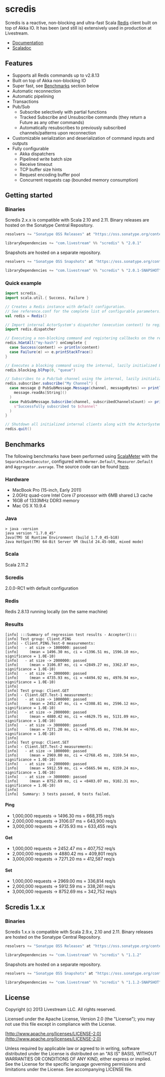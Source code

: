 # scredis

Scredis is a reactive, non-blocking and ultra-fast Scala [Redis](http://redis.io) client built on top of Akka IO. It has been (and still is) extensively used in production at Livestream.

* [Documentation](https://github.com/Livestream/scredis/wiki)
* [Scaladoc](http://livestream.github.io/scredis/api/snapshot/)

## Features
* Supports all Redis commands up to v2.8.13
* Built on top of Akka non-blocking IO
* Super fast, see [Benchmarks](#benchmarks) section below
* Automatic reconnection
* Automatic pipelining
* Transactions
* Pub/Sub
  * Subscribe selectively with partial functions
  * Tracked Subscribe and Unsubscribe commands (they return a Future as any other commands)
  * Automatically resubscribes to previously subscribed channels/patterns upon reconnection
* Customizable serialization and deserialization of command inputs and outputs
* Fully configurable
  * Akka dispatchers
  * Pipelined write batch size
  * Receive timeout
  * TCP buffer size hints
  * Request encoding buffer pool
  * Concurrent requests cap (bounded memory consumption)

## Getting started

### Binaries
Scredis 2.x.x is compatible with Scala 2.10 and 2.11. Binary releases are hosted on the Sonatype Central Repository.

```scala
resolvers += "Sonatype OSS Releases" at "https://oss.sonatype.org/content/repositories/releases/"

libraryDependencies += "com.livestream" %% "scredis" % "2.0.1"
```

Snapshots are hosted on a separate repository.

```scala
resolvers += "Sonatype OSS Snapshots" at "https://oss.sonatype.org/content/repositories/snapshots/"

libraryDependencies += "com.livestream" %% "scredis" % "2.0.1-SNAPSHOT"
```

### Quick example
```scala
import scredis._
import scala.util.{ Success, Failure }

// Creates a Redis instance with default configuration.
// See reference.conf for the complete list of configurable parameters.
val redis = Redis()

// Import internal ActorSystem's dispatcher (execution context) to register callbacks
import redis.dispatcher

// Executing a non-blocking command and registering callbacks on the returned Future
redis.hGetAll("my-hash") onComplete {
  case Success(content) => println(content)
  case Failure(e) => e.printStackTrace()
}

// Executes a blocking command using the internal, lazily initialized BlockingClient
redis.blocking.blPop(0, "queue")

// Subscribes to a Pub/Sub channel using the internal, lazily initialized SubscriberClient
redis.subscriber.subscribe("My Channel") {
  case message @ PubSubMessage.Message(channel, messageBytes) => println(
    message.readAs[String]()
  )
  case PubSubMessage.Subscribe(channel, subscribedChannelsCount) => println(
    s"Successfully subscribed to $channel"
  )
}

// Shutdown all initialized internal clients along with the ActorSystem
redis.quit()
```

## Benchmarks

The following benchmarks have been performed using [ScalaMeter](http://scalameter.github.io/) with the `SeparateJvmsExecutor`, configured with `Warmer.Default`, `Measurer.Default` and `Aggregator.average`. The source code can be found [here](https://github.com/Livestream/scredis/blob/master/src/test/scala/scredis/ClientBenchmark.scala).

### Hardware
* MacBook Pro (15-inch, Early 2011)
* 2.0GHz quad-core Intel Core i7 processor with 6MB shared L3 cache
* 16GB of 1333MHz DDR3 memory
* Mac OS X 10.9.4

### Java
```
> java -version
java version "1.7.0_45"
Java(TM) SE Runtime Environment (build 1.7.0_45-b18)
Java HotSpot(TM) 64-Bit Server VM (build 24.45-b08, mixed mode)
```

### Scala
Scala 2.11.2

### Scredis
2.0.0-RC1 with default configuration

### Redis
Redis 2.8.13 running locally (on the same machine)

### Results

```
[info] :::Summary of regression test results - Accepter():::
[info] Test group: Client.PING
[info] - Client.PING.Test-0 measurements:
[info]   - at size -> 1000000: passed
[info]     (mean = 1496.30 ms, ci = <1396.51 ms, 1596.10 ms>, significance = 1.0E-10)
[info]   - at size -> 2000000: passed
[info]     (mean = 3106.07 ms, ci = <2849.27 ms, 3362.87 ms>, significance = 1.0E-10)
[info]   - at size -> 3000000: passed
[info]     (mean = 4735.93 ms, ci = <4494.92 ms, 4976.94 ms>, significance = 1.0E-10)
[info]
[info] Test group: Client.GET
[info] - Client.GET.Test-1 measurements:
[info]   - at size -> 1000000: passed
[info]     (mean = 2452.47 ms, ci = <2308.81 ms, 2596.12 ms>, significance = 1.0E-10)
[info]   - at size -> 2000000: passed
[info]     (mean = 4880.42 ms, ci = <4629.75 ms, 5131.09 ms>, significance = 1.0E-10)
[info]   - at size -> 3000000: passed
[info]     (mean = 7271.20 ms, ci = <6795.45 ms, 7746.94 ms>, significance = 1.0E-10)
[info]
[info] Test group: Client.SET
[info] - Client.SET.Test-2 measurements:
[info]   - at size -> 1000000: passed
[info]     (mean = 2969.00 ms, ci = <2768.45 ms, 3169.54 ms>, significance = 1.0E-10)
[info]   - at size -> 2000000: passed
[info]     (mean = 5912.59 ms, ci = <5665.94 ms, 6159.24 ms>, significance = 1.0E-10)
[info]   - at size -> 3000000: passed
[info]     (mean = 8752.69 ms, ci = <8403.07 ms, 9102.31 ms>, significance = 1.0E-10)
[info]
[info]  Summary: 3 tests passed, 0 tests failed.
```

#### Ping
* 1,000,000 requests -> 1496.30 ms = 668,315 req/s
* 2,000,000 requests -> 3106.07 ms = 643,900 req/s
* 3,000,000 requests -> 4735.93 ms = 633,455 req/s

#### Get
* 1,000,000 requests -> 2452.47 ms = 407,752 req/s
* 2,000,000 requests -> 4880.42 ms = 409,801 req/s
* 3,000,000 requests -> 7271.20 ms = 412,587 req/s

#### Set
* 1,000,000 requests -> 2969.00 ms = 336,814 req/s
* 2,000,000 requests -> 5912.59 ms = 338,261 req/s
* 3,000,000 requests -> 8752.69 ms = 342,752 req/s


## Scredis 1.x.x

### Binaries
Scredis 1.x.x is compatible with Scala 2.9.x, 2.10 and 2.11. Binary releases are hosted on the Sonatype Central Repository.

```scala
resolvers += "Sonatype OSS Releases" at "https://oss.sonatype.org/content/repositories/releases/"

libraryDependencies += "com.livestream" %% "scredis" % "1.1.2"
```

Snapshots are hosted on a separate repository.

```scala
resolvers += "Sonatype OSS Snapshots" at "https://oss.sonatype.org/content/repositories/snapshots/"

libraryDependencies += "com.livestream" %% "scredis" % "1.1.2-SNAPSHOT"
```

## License

Copyright (c) 2013 Livestream LLC. All rights reserved.

Licensed under the Apache License, Version 2.0 (the "License");
you may not use this file except in compliance with the License.

[http://www.apache.org/licenses/LICENSE-2.0](http://www.apache.org/licenses/LICENSE-2.0)

Unless required by applicable law or agreed to in writing, software
distributed under the License is distributed on an "AS IS" BASIS,
WITHOUT WARRANTIES OR CONDITIONS OF ANY KIND, either express or implied.
See the License for the specific language governing permissions and
limitations under the License. See accompanying LICENSE file.
